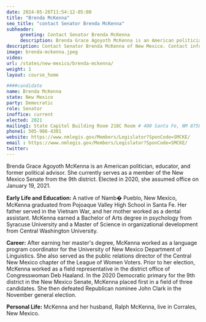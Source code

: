 ```yaml
---
date: 2024-05-26T11:54:12-05:00
title: "Brenda McKenna"
seo_title: "contact Senator Brenda McKenna"
subheader:
     greeting: Contact Senator Brenda McKenna
     description: Brenda Grace Agoyoth McKenna is an American politician, educator, and former political advisor. She currently serves as a member of the New Mexico Senate from the 9th district. Elected in 2020, she assumed office on January 19, 2021.
description: Contact Senator Brenda McKenna of New Mexico. Contact information for Brenda McKenna includes email address, phone number, and mailing address.
image: brenda-mckenna.jpeg
video:
url: /states/new-mexico/brenda-mckenna/
weight: 1
layout: course_home

####candidate
name: Brenda McKenna
state: New Mexico
party: Democratic
role: Senator
inoffice: current
elected: 2021
mailing1: State Capitol Building Room 218C Room # 400 Santa Fe, NM 87501
phone1: 505-986-4301
website: https://www.nmlegis.gov/Members/Legislator?SponCode=SMCKE/
email : https://www.nmlegis.gov/Members/Legislator?SponCode=SMCKE/
twitter: 
---
```

Brenda Grace Agoyoth McKenna is an American politician, educator, and former political advisor. She currently serves as a member of the New Mexico Senate from the 9th district. Elected in 2020, she assumed office on January 19, 2021.

**Early Life and Education:**
A native of Namb� Pueblo, New Mexico, McKenna graduated from Pojoaque Valley High School in Santa Fe. Her father served in the Vietnam War, and her mother worked as a dental assistant. McKenna earned a Bachelor of Arts degree in psychology from Syracuse University and a Master of Science in organizational development from Central Washington University.

**Career:**
After earning her master's degree, McKenna worked as a language program coordinator for the University of New Mexico Department of Linguistics. She also served as the public relations director of the Central New Mexico chapter of the League of Women Voters. Prior to her election, McKenna worked as a field representative in the district office of Congresswoman Deb Haaland. In the 2020 Democratic primary for the 9th district in the New Mexico Senate, McKenna placed first in a field of three candidates. She then defeated Republican nominee John Clark in the November general election. 

**Personal Life:**
McKenna and her husband, Ralph McKenna, live in Corrales, New Mexico.


